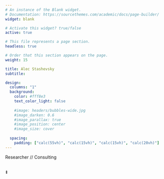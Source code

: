 ```yaml
---
# An instance of the Blank widget.
# Documentation: https://sourcethemes.com/academic/docs/page-builder/
widget: blank

# Activate this widget? true/false
active: true

# This file represents a page section.
headless: true

# Order that this section appears on the page.
weight: 15

title: Alec Stashevsky
subtitle:

design:
  columns: "1"
  background:
    color: #fff8e3
    text_color_light: false
    
    #image: headers/bubbles-wide.jpg
    #image_darken: 0.6
    #image_parallax: true
    #image_position: center
    #image_size: cover
    
  spacing:
    padding: ["calc(55vh)", "calc(15vh)", "calc(15vh)", "calc(20vh)"]
---
```



Researcher // Consulting

<br />
⇟